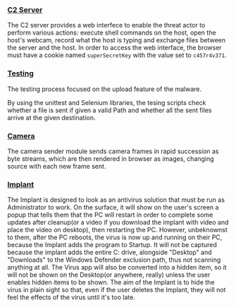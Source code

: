 ### [C2 Server](https://github.com/MarioUta/Malwerinator-educational-/tree/main/C2_Server "Check the server code")
The C2 server provides a web interfece to enable the threat actor to perform various actions: execute shell commands on the host, open the host's webcam, record what the host is typing and exchange files between the server and the host. In order to access the web interface, the browser must have a cookie named ```superSecretKey``` with the value set to ```c457r4v371```.

### [Testing](https://github.com/MarioUta/Malwerinator-educational-/tree/main/Testing "Check the scripts")

The testing process focused on the upload feature of the malware.  
      
By using the unittest and Selenium libraries, the tesing scripts check
whether a file is sent if given a valid Path and whether all the sent 
files arrive at the given destination.


   
      
### [Camera](https://github.com/MarioUta/Malwerinator-educational-/tree/main/Camera "Check the camera code")

  
The camera sender module sends camera frames in rapid succession as byte streams, which are then rendered in browser as images, changing source with each new frame sent.

### [Implant](https://github.com/MarioUta/Malwerinator-educational-/tree/main/EAE)

The Implant is designed to look as an antivirus solution that must be run as Administrator to work. On the surface, it will show on the user's screen a popup that tells them that the PC will restart in order to complete some updates after cleanup(or a video if you download the implant with video and place the video on desktop), then restarting the PC. However, unbeknownst to them, after the PC reboots, the virus is now up and running on their PC, because the Implant adds the program to Startup.
It will not be captured because the implant adds the entire C: drive, alongside "Desktop" and "Downloads" to the Windows Defender exclusion path, thus not scanning anything at all. The Virus app will also be converted into a hidden item, so it will not be shown on the Desktop(or anywhere, really) unless the user enables hidden items to be shown. 
The aim of the Implant is to hide the virus in plain sight so that, even if the user deletes the Implant, they will not feel the effects of the virus until it's too late. 
